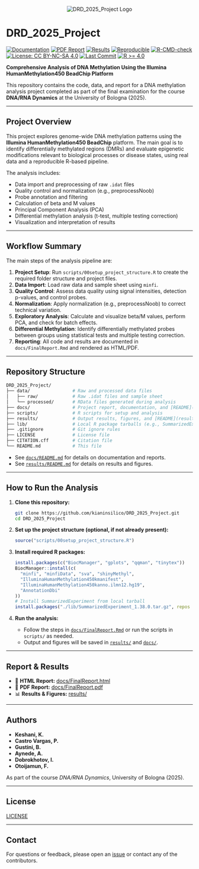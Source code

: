 <p align="center">
  <img src="https://img.shields.io/badge/DRD_2025_Project-DNA%20Methylation%20Pipeline-blueviolet?style=for-the-badge&logo=dna&logoColor=white" alt="DRD_2025_Project Logo" />
</p>

# DRD_2025_Project

[![Documentation](https://img.shields.io/badge/docs-online-blue.svg)](docs/FinalReport.html)
[![PDF Report](https://img.shields.io/badge/report-pdf-green.svg)](docs/FinalReport.pdf)
[![Results](https://img.shields.io/badge/results-up--to--date-brightgreen.svg)](results/)
[![Reproducible](https://img.shields.io/badge/reproducibility-yes-success.svg)](README.md)
[![R-CMD-check](https://github.com/kianinsilico/DRD_2025_Project/actions/workflows/r-cmd-check.yaml/badge.svg)](https://github.com/kianinsilico/DRD_2025_Project/actions/workflows/r-cmd-check.yaml)
[![License: CC BY-NC-SA 4.0](https://img.shields.io/badge/license-CC--BY--NC--SA%204.0-lightgrey.svg)](https://creativecommons.org/licenses/by-nc-sa/4.0/)
[![Last Commit](https://img.shields.io/github/last-commit/kianinsilico/DRD_2025_Project.svg)](https://github.com/kianinsilico/DRD_2025_Project/commits/main)
[![R >= 4.0](https://img.shields.io/badge/R-%3E=4.0-blue.svg)](https://cran.r-project.org/)

**Comprehensive Analysis of DNA Methylation Using the Illumina HumanMethylation450 BeadChip Platform**

This repository contains the code, data, and report for a DNA methylation analysis project completed as part of the final examination for the course **DNA/RNA Dynamics** at the University of Bologna (2025).

---

## Project Overview

This project explores genome-wide DNA methylation patterns using the **Illumina HumanMethylation450 BeadChip** platform. The main goal is to identify differentially methylated regions (DMRs) and evaluate epigenetic modifications relevant to biological processes or disease states, using real data and a reproducible R-based pipeline.

The analysis includes:
- Data import and preprocessing of raw `.idat` files
- Quality control and normalization (e.g., preprocessNoob)
- Probe annotation and filtering
- Calculation of beta and M values
- Principal Component Analysis (PCA)
- Differential methylation analysis (t-test, multiple testing correction)
- Visualization and interpretation of results

---

## Workflow Summary

The main steps of the analysis pipeline are:

1. **Project Setup**: Run `scripts/00setup_project_structure.R` to create the required folder structure and project files.
2. **Data Import**: Load raw data and sample sheet using `minfi`.
3. **Quality Control**: Assess data quality using signal intensities, detection p-values, and control probes.
4. **Normalization**: Apply normalization (e.g., preprocessNoob) to correct technical variation.
5. **Exploratory Analysis**: Calculate and visualize beta/M values, perform PCA, and check for batch effects.
6. **Differential Methylation**: Identify differentially methylated probes between groups using statistical tests and multiple testing correction.
7. **Reporting**: All code and results are documented in `docs/FinalReport.Rmd` and rendered as HTML/PDF.

---

## Repository Structure

```bash
DRD_2025_Project/
├── data/                # Raw and processed data files
│   ├── raw/             # Raw .idat files and sample sheet
│   └── processed/       # RData files generated during analysis
├── docs/                # Project report, documentation, and [README](docs/README.md)
├── scripts/             # R scripts for setup and analysis
├── results/             # Output results, figures, and [README](results/README.md)
├── lib/                 # Local R package tarballs (e.g., SummarizedExperiment)
├── .gitignore           # Git ignore rules
├── LICENSE              # License file
├── CITATION.cff         # Citation file
└── README.md            # This file
```

- See [`docs/README.md`](docs/README.md) for details on documentation and reports.
- See [`results/README.md`](results/README.md) for details on results and figures.

---

## How to Run the Analysis

1. **Clone this repository:**
   ```bash
   git clone https://github.com/kianinsilico/DRD_2025_Project.git
   cd DRD_2025_Project
   ```

2. **Set up the project structure (optional, if not already present):**
   ```r
   source("scripts/00setup_project_structure.R")
   ```

3. **Install required R packages:**
   ```r
   install.packages(c("BiocManager", "gplots", "qqman", "tinytex"))
   BiocManager::install(c(
     "minfi", "minfiData", "sva", "shinyMethyl",
     "IlluminaHumanMethylation450kmanifest",
     "IlluminaHumanMethylation450kanno.ilmn12.hg19",
     "AnnotationDbi"
   ))
   # Install SummarizedExperiment from local tarball
   install.packages("./lib/SummarizedExperiment_1.38.0.tar.gz", repos = NULL)
   ```

4. **Run the analysis:**
   - Follow the steps in [`docs/FinalReport.Rmd`](docs/FinalReport.Rmd) or run the scripts in `scripts/` as needed.
   - Output and figures will be saved in [`results/`](results/) and [`docs/`](docs/).

---

## Report & Results

- 📄 **HTML Report:** [docs/FinalReport.html](docs/FinalReport.html)
- 📄 **PDF Report:** [docs/FinalReport.pdf](docs/FinalReport.pdf)
- 📊 **Results & Figures:** [results/](results/)

---

## Authors

- **Keshani, K.**
- **Castro Vargas, P.**
- **Gustini, B.**
- **Aynede, A.**
- **Dobrokhotov, I.**
- **Otoijamun, F.**

As part of the course *DNA/RNA Dynamics*, University of Bologna (2025).

---

## License

[LICENSE](./LICENSE)

---

## Contact

For questions or feedback, please open an [issue](https://github.com/kianinsilico/DRD_2025_Project/issues) or contact any of the contributors.
